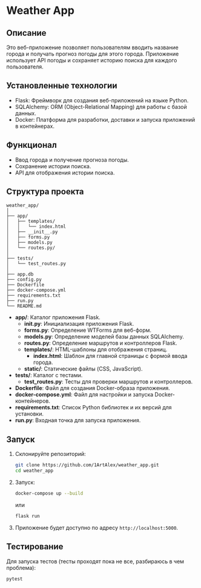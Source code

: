 
# Weather App

## Описание
Это веб-приложение позволяет пользователям вводить название города и получать прогноз погоды для этого города. Приложение использует API погоды и сохраняет историю поиска для каждого пользователя.

## Установленные технологии
- Flask: Фреймворк для создания веб-приложений на языке Python.
- SQLAlchemy: ORM (Object-Relational Mapping) для работы с базой данных.
- Docker: Платформа для разработки, доставки и запуска приложений в контейнерах.

## Функционал
- Ввод города и получение прогноза погоды.
- Сохранение истории поиска.
- API для отображения истории поиска.

## Структура проекта
```
weather_app/
│
├── app/
│   ├── templates/
│   │   └── index.html
│   ├── __init__.py
│   ├── forms.py
│   ├── models.py
│   └── routes.py/
│
├── tests/
│   └── test_routes.py
│
├── app.db
├── config.py
├── Dockerfile
├── docker-compose.yml
├── requirements.txt
├── run.py
└── README.md
```

- **app/**: Каталог приложения Flask.
  - **__init__.py**: Инициализация приложения Flask.
  - **forms.py**: Определение WTForms для веб-форм.
  - **models.py**: Определение моделей базы данных SQLAlchemy.
  - **routes.py**: Определение маршрутов и контроллеров Flask.
  - **templates/**: HTML-шаблоны для отображения страниц.
    - **index.html**: Шаблон для главной страницы с формой ввода города.
  - **static/**: Статические файлы (CSS, JavaScript).
- **tests/**: Каталог с тестами.
  - **test_routes.py**: Тесты для проверки маршрутов и контроллеров.
- **Dockerfile**: Файл для создания Docker-образа приложения.
- **docker-compose.yml**: Файл для настройки и запуска Docker-контейнеров.
- **requirements.txt**: Список Python библиотек и их версий для установки.
- **run.py**: Входная точка для запуска приложения.


## Запуск
1. Склонируйте репозиторий:
    ```sh
    git clone https://github.com/1ArtAlex/weather_app.git
    cd weather_app
    ```
2. Запуск:
    ```sh
    docker-compose up --build
    ```
    или

    ```sh
    flask run
    ```
3. Приложение будет доступно по адресу `http://localhost:5000`.

## Тестирование
Для запуска тестов (тесты проходят пока не все, разбираюсь в чем проблема):
```sh
pytest
```

